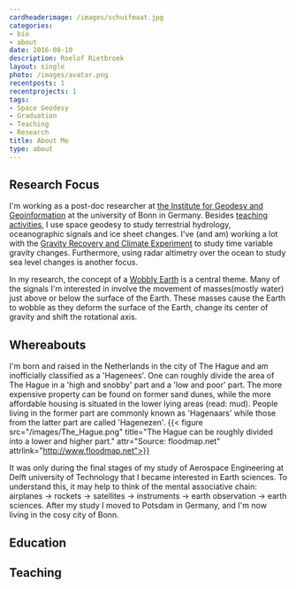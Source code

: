 ```yaml
---
cardheaderimage: /images/schuifmaat.jpg
categories:
- bio
- about
date: 2016-08-10
description: Roelof Rietbroek
layout: single
photo: /images/avatar.png
recentposts: 1
recentprojects: 1
tags:
- Space Geodesy
- Graduation
- Teaching
- Research
title: About Me
type: about
---
```


## Research Focus
I'm working as a post-doc researcher at [the Institute for Geodesy and Geoinformation](http://www.igg.uni-bonn.de) at the university of Bonn in Germany. Besides [teaching activities](#teaching), I use space geodesy to study terrestrial hydrology, oceanographic signals and ice sheet changes. I've (and am) working a lot with the [Gravity Recovery and Climate Experiment](http://grace.jpl.nasa.gov/mission/grace/) to study time variable gravity changes. Furthermore, using radar altimetry over the ocean to study sea level changes is another focus.

In my research, the concept of a [Wobbly Earth](/post/welcome) is a central theme. Many of the signals I'm interested in involve the movement of masses(mostly water) just above or below the surface of the Earth. These masses cause the Earth to wobble as they deform the surface of the Earth, change its center of gravity and shift the rotational axis. 

## Whereabouts
I'm born and raised in the Netherlands in the city of The Hague and am inofficially classified as a  'Hagenees'. One can roughly divide the area of The Hague in a 'high and snobby' part and a 'low and poor' part. The more expensive property can be found on former sand dunes, while the more affordable housing is situated in the lower lying areas (read: mud). People living in the former part are commonly known as 'Hagenaars' while those from the latter part are called 'Hagenezen'. 
{{< figure src="/images/The_Hague.png" title="The Hague can be roughly divided into a lower and higher part." attr="Source: floodmap.net" attrlink="http://www.floodmap.net">}}



It was only during the final stages of my study of Aerospace Engineering at Delft university of Technology that I became interested in Earth sciences. To understand this, it may help to think of the mental associative chain: airplanes -> rockets -> satellites -> instruments -> earth observation -> earth sciences. After my study I moved to Potsdam in Germany, and I'm now living in the cosy city of Bonn.


## Education

## <a name="teaching"></a> Teaching




